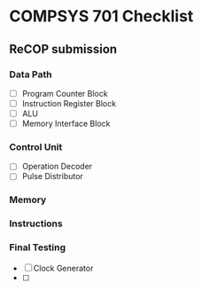 # COMPSYS 701 Checklist

## ReCOP submission

### Data Path

* [ ] Program Counter Block
* [ ] Instruction Register Block
* [ ] ALU
* [ ] Memory Interface Block

### Control Unit

* [ ] Operation Decoder
* [ ] Pulse Distributor

### Memory

### Instructions

### Final Testing

* [ ] Clock Generator
* [ ]
